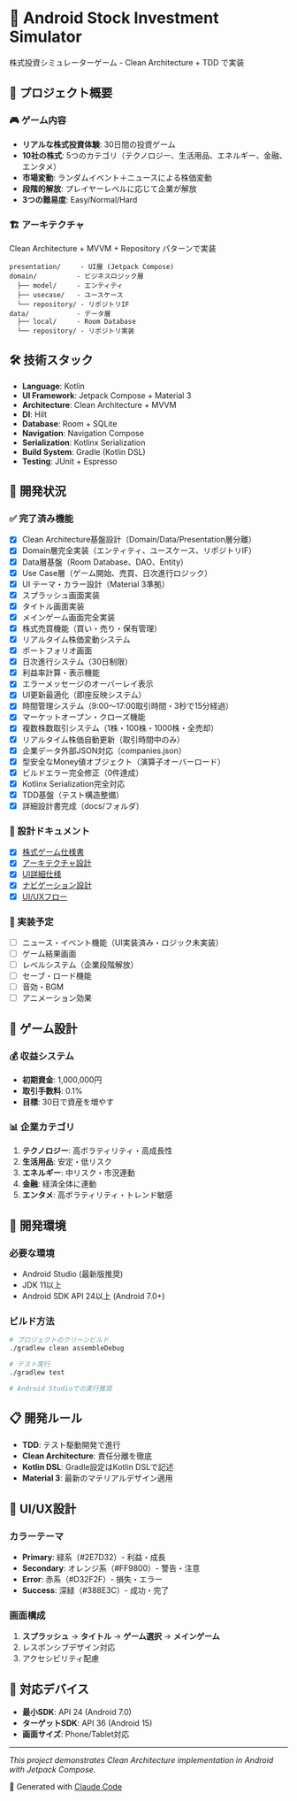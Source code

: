 # 🏦 Android Stock Investment Simulator

株式投資シミュレーターゲーム - Clean Architecture + TDD で実装

## 📱 プロジェクト概要

### 🎮 ゲーム内容
- **リアルな株式投資体験**: 30日間の投資ゲーム
- **10社の株式**: 5つのカテゴリ（テクノロジー、生活用品、エネルギー、金融、エンタメ）
- **市場変動**: ランダムイベント＋ニュースによる株価変動
- **段階的解放**: プレイヤーレベルに応じて企業が解放
- **3つの難易度**: Easy/Normal/Hard

### 🏗️ アーキテクチャ
Clean Architecture + MVVM + Repository パターンで実装

```
presentation/     - UI層 (Jetpack Compose)
domain/          - ビジネスロジック層
  ├── model/     - エンティティ
  ├── usecase/   - ユースケース  
  └── repository/ - リポジトリIF
data/            - データ層
  ├── local/     - Room Database
  └── repository/ - リポジトリ実装
```

## 🛠️ 技術スタック

- **Language**: Kotlin
- **UI Framework**: Jetpack Compose + Material 3
- **Architecture**: Clean Architecture + MVVM
- **DI**: Hilt
- **Database**: Room + SQLite
- **Navigation**: Navigation Compose
- **Serialization**: Kotlinx Serialization
- **Build System**: Gradle (Kotlin DSL)
- **Testing**: JUnit + Espresso

## 🚀 開発状況

### ✅ 完了済み機能
- [x] Clean Architecture基盤設計（Domain/Data/Presentation層分離）
- [x] Domain層完全実装（エンティティ、ユースケース、リポジトリIF）
- [x] Data層基盤（Room Database、DAO、Entity）
- [x] Use Case層（ゲーム開始、売買、日次進行ロジック）
- [x] UI テーマ・カラー設計（Material 3準拠）
- [x] スプラッシュ画面実装
- [x] タイトル画面実装
- [x] メインゲーム画面完全実装
- [x] 株式売買機能（買い・売り・保有管理）
- [x] リアルタイム株価変動システム
- [x] ポートフォリオ画面
- [x] 日次進行システム（30日制限）
- [x] 利益率計算・表示機能
- [x] エラーメッセージのオーバーレイ表示
- [x] UI更新最適化（即座反映システム）
- [x] 時間管理システム（9:00〜17:00取引時間・3秒で15分経過）
- [x] マーケットオープン・クローズ機能
- [x] 複数株数取引システム（1株・100株・1000株・全売却）
- [x] リアルタイム株価自動更新（取引時間中のみ）
- [x] 企業データ外部JSON対応（companies.json）
- [x] 型安全なMoney値オブジェクト（演算子オーバーロード）
- [x] ビルドエラー完全修正（0件達成）
- [x] Kotlinx Serialization完全対応
- [x] TDD基盤（テスト構造整備）
- [x] 詳細設計書完成（docs/フォルダ）

### 📝 設計ドキュメント
- [x] [株式ゲーム仕様書](docs/stock_game_specification.md)
- [x] [アーキテクチャ設計](docs/architecture_design.md)
- [x] [UI詳細仕様](docs/detailed_ui_specifications.md)
- [x] [ナビゲーション設計](docs/navigation_design.md)
- [x] [UI/UXフロー](docs/ui_flow_design.md)

### 🔄 実装予定
- [ ] ニュース・イベント機能（UI実装済み・ロジック未実装）
- [ ] ゲーム結果画面
- [ ] レベルシステム（企業段階解放）
- [ ] セーブ・ロード機能
- [ ] 音効・BGM
- [ ] アニメーション効果

## 🎯 ゲーム設計

### 💰 収益システム
- **初期資金**: 1,000,000円
- **取引手数料**: 0.1%
- **目標**: 30日で資産を増やす

### 📊 企業カテゴリ
1. **テクノロジー**: 高ボラティリティ・高成長性
2. **生活用品**: 安定・低リスク  
3. **エネルギー**: 中リスク・市況連動
4. **金融**: 経済全体に連動
5. **エンタメ**: 高ボラティリティ・トレンド敏感

## 🔧 開発環境

### 必要な環境
- Android Studio (最新版推奨)
- JDK 11以上
- Android SDK API 24以上 (Android 7.0+)

### ビルド方法
```bash
# プロジェクトのクリーンビルド
./gradlew clean assembleDebug

# テスト実行
./gradlew test

# Android Studioでの実行推奨
```

## 📋 開発ルール

- **TDD**: テスト駆動開発で進行
- **Clean Architecture**: 責任分離を徹底
- **Kotlin DSL**: Gradle設定はKotlin DSLで記述
- **Material 3**: 最新のマテリアルデザイン適用

## 🎨 UI/UX設計

### カラーテーマ
- **Primary**: 緑系（#2E7D32）- 利益・成長
- **Secondary**: オレンジ系（#FF9800）- 警告・注意
- **Error**: 赤系（#D32F2F）- 損失・エラー
- **Success**: 深緑（#388E3C）- 成功・完了

### 画面構成
1. **スプラッシュ** → **タイトル** → **ゲーム選択** → **メインゲーム**
2. レスポンシブデザイン対応
3. アクセシビリティ配慮

## 📱 対応デバイス
- **最小SDK**: API 24 (Android 7.0)
- **ターゲットSDK**: API 36 (Android 15)
- **画面サイズ**: Phone/Tablet対応

---
*This project demonstrates Clean Architecture implementation in Android with Jetpack Compose.*

🤖 Generated with [Claude Code](https://claude.ai/code)